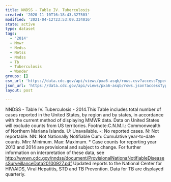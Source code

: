 ```yaml
---
title: NNDSS - Table IV. Tuberculosis
created: '2020-11-10T16:18:43.327503'
modified: '2021-04-12T23:53:09.334016'
state: active
type: dataset
tags:
  - '2014'
  - Mmwr
  - Nedss
  - Netss
  - Nndss
  - Tb
  - Tuberculosis
  - Wonder
groups: []
csv_url: 'https://data.cdc.gov/api/views/pxa6-asqb/rows.csv?accessType=DOWNLOAD'
json_url: 'https://data.cdc.gov/api/views/pxa6-asqb/rows.json?accessType=DOWNLOAD'
layout: post

---
```

NNDSS - Table IV. Tuberculosis - 2014.This Table includes total number of cases reported in the United States, by region and by states, in accordance with the current method of displaying MMWR data.  Data on United States will exclude counts from US territories.  Footnote:C.N.M.I.: Commonwealth of Northern Mariana Islands. U: Unavailable.    -: No reported cases.    N: Not reportable.    NN: Not Nationally Notifiable    Cum: Cumulative year-to-date counts.    Min: Minimum.    Max: Maximum. * Case counts for reporting year 2013 and 2014 are provisional and subject to change. For further information on interpretation of these data, see http://wwwn.cdc.gov/nndss/document/ProvisionalNationaNotifiableDiseasesSurveillanceData20100927.pdf Updated reports to the National Center for HIV/AIDS, Viral Hepatitis, STD and TB Prevention. Data for TB are displayed quarterly.
